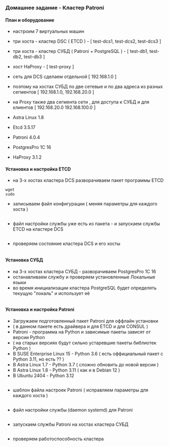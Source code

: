 ### Домашнее задание - Кластер Patroni

#### План и оборудование

- настроим 7 виртуальных машин
- три хоста - кластер DSC ( ETCD )  - [ test-dcs1, test-dcs2, test-dcs3 ]
- три хоста - кластер СУБД  ( Patroni + PostgreSQL ) - [ test-db1, test-db2, test-db3 ]
- хост HaProxy - [ test-proxy ]

- сеть для DCS сделаем отдельной  [ 192.168.1.0 ]
- поэтому на хостах СУБД по две сетевые и по два адреса из разных сегментов [ 192.168.1.0, 192.168.20.0 ]
- на Proxy также два сегмента сети , для доступа к СУБД и для клиентов [ 192.168.20.0 192.168.100.0 ]

- Astra Linux 1.8
- Etcd 3.5.17
- Patroni 4.0.4
- PostgresPro 1C 16
- HaProxy 3.1.2

#### Установка и настройка ETCD

- на 3-х хостах кластера DCS разворачиваем пакет программы ETCD
```
wget
sudo 
```

- записываем файл конфигурации ( меняя параметры для каждого хоста )
```
```

- файл настройки службы уже есть из пакета - и запускаем службы ETCD на кластере DCS 
```
```

- проверяем состояние кластера DCS и его хосты
```
```

#### Установка СУБД

- на 3-х хостах кластера СУБД - разворачиваем PostgresPro 1C 16
- останавливаем службу и проверяем установленные Локальные языки
- во время инициализации кластера PostgreSQL будет определять текущую "локаль" и использует её
```
```

#### Установка и настройка Patroni


- Загружаем подготовленный пакет Patroni для оффлайн установки
- ( в данном пакете есть драйвера и для ETCD и для CONSUL )
- Patroni - программа на Python и зависимые пакеты зависят от версии Python
- ( на старых версиях будут сильно устаревшие пакеты библиотек Python )
- В  SUSE Enterprise Linux 15 - Python 3.6 ( есть оффициальный пакет с Python 3.11, но есть ?? )
- В  Astra Linux 1.7 - Python 3.7  ( сложно обновить до новой версии )
- В  Astra Linux 1.8 - Python 3.11   ( как и в Debian 12 )
- В  Ubuntu 2404 - Рython 3.12
```
```

- шаблон файла настроек Patroni ( исправляем параметры для каждого хоста )
```
```

- файл настройки службы (daemon systemd) для Patroni 
```
```

- запускаем службы Patroni на хостах кластера СУБД
```
```

- проверяем работоспособность кластера
```
```




